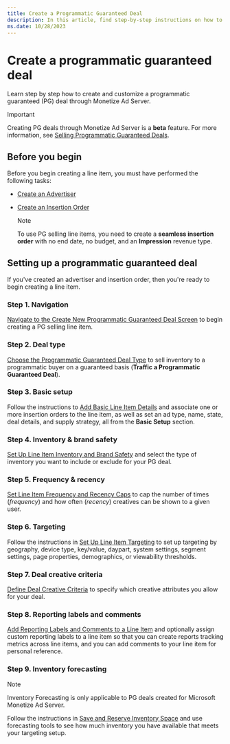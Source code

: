 ```yaml
---
title: Create a Programmatic Guaranteed Deal
description: In this article, find step-by-step instructions on how to create and customize a programmatic guaranteed deal.
ms.date: 10/28/2023
---
```


# Create a programmatic guaranteed deal

Learn step by step how to create and customize a programmatic guaranteed (PG) deal through Monetize Ad Server.

> [!IMPORTANT]
> Creating PG deals through Monetize Ad Server is a **beta** feature. For more information, see [Selling Programmatic Guaranteed Deals](programmatic-guaranteed-selling-line-items.md).

## Before you begin

Before you begin creating a line item, you must have performed the following tasks:

- [Create an Advertiser](create-an-advertiser.md)
- [Create an Insertion Order](create-an-insertion-order.md)
  
    > [!NOTE]
    > To use PG selling line items, you need to create a **seamless insertion order** with no end date, no budget, and an **Impression** revenue type.

## Setting up a programmatic guaranteed deal

If you've created an advertiser and insertion order, then you're ready to begin creating a line item.

### Step 1. Navigation

[Navigate to the Create New Programmatic Guaranteed Deal Screen](navigate-to-the-create-a-new-deal-line-item-screen-monetize.md) to begin creating a PG selling line item.

### Step 2. Deal type

[Choose the Programmatic Guaranteed Deal Type](choose-the-programmatic-guaranteed-deal-type.md) to sell inventory to a programmatic buyer on a guaranteed basis (**Traffic a Programmatic Guaranteed Deal**).

### Step 3. Basic setup

Follow the instructions to [Add Basic Line Item Details](add-basic-line-item-details.md) and associate one or more insertion orders to the line item, as well as set an ad type, name, state, deal details, and supply strategy, all from the **Basic Setup** section.

### Step 4. Inventory & brand safety

[Set Up Line Item Inventory and Brand Safety](set-up-line-item-inventory-and-brand-safety-pgli-monetize.md) and select the type of inventory you want to include or exclude for your PG deal.

### Step 5. Frequency & recency

[Set Line Item Frequency and Recency Caps](set-line-item-frequency-and-recency-caps.md) to cap the number of times (*frequency*) and how often (*recency*) creatives can be shown to a given user.

### Step 6. Targeting

Follow the instructions in [Set Up Line Item Targeting](programmatic-guaranteed-selling-line-item-targeting.md) to set up targeting by geography, device type, key/value, daypart, system settings, segment settings, page properties, demographics, or viewability thresholds.

### Step 7. Deal creative criteria

[Define Deal Creative Criteria](define-deal-creative-criteria.md) to specify which creative attributes you allow for your deal.

### Step 8. Reporting labels and comments

[Add Reporting Labels and Comments to a Line Item](add-reporting-labels-and-comments-to-a-line-item.md) and optionally assign custom reporting labels to a line item so that you can create reports tracking metrics across line items, and you can add comments to your line item for personal reference.

### Step 9. Inventory forecasting

> [!NOTE]
> Inventory Forecasting is only applicable to PG deals created for Microsoft Monetize Ad Server.

Follow the instructions in [Save and Reserve Inventory Space](inventory-forecasting.md) and use forecasting tools to see how much inventory you have available that meets your targeting setup.
